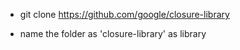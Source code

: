 * git clone https://github.com/google/closure-library

* name the folder as 'closure-library' as library